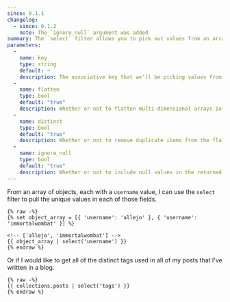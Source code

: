 ```yaml
---
since: 0.1.1
changelog:
  - since: 0.1.2
    note: The `ignore_null` argument was added
summary: The `select` filter allows you to pick out values from an array of associative arrays or built-in stakx objects such as ContentItems and DataItems.
parameters:
  -
    name: key
    type: string
    default: ~
    description: The associative key that we'll be picking values from.
  -
    name: flatten
    type: bool
    default: "true"
    description: Whether or not to flatten multi-dimensional arrays into a single array.
  -
    name: distinct
    type: bool
    default: "true"
    description: Whether or not to remove duplicate items from the flattened array. This is only available when `flatten` is set to true.
  -
    name: ignore_null
    type: bool
    default: "true"
    description: Whether or not to include null values in the returned array.
---
```


From an array of objects, each with a `username` value, I can use the `select` filter to pull the unique values in each of those fields.

```twig
{% raw -%}
{% set object_array = [{ 'username': 'allejo' }, { 'username': 'immortalwombat' }] %}

<!-- ['allejo', 'immortalwombat'] -->
{{ object_array | select('username') }}
{% endraw %}
```

Or if I would like to get all of the distinct tags used in all of my posts that I've written in a blog.

```twig
{% raw -%}
{{ collections.posts | select('tags') }}
{% endraw %}
```
